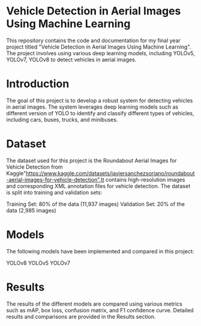 # Vehicle Detection in Aerial Images Using Machine Learning
This repository contains the code and documentation for my final year project titled "Vehicle Detection in Aerial Images Using Machine Learning". The project involves using various deep learning models, including YOLOv5, YOLOv7, YOLOv8 to detect vehicles in aerial images.

# Introduction
The goal of this project is to develop a robust system for detecting vehicles in aerial images. The system leverages deep learning models such as different version of YOLO to identify and classify different types of vehicles, including cars, buses, trucks, and minibuses.

# Dataset
The dataset used for this project is the Roundabout Aerial Images for Vehicle Detection from Kaggle"https://www.kaggle.com/datasets/javiersanchezsoriano/roundabout-aerial-images-for-vehicle-detection".It contains high-resolution images and corresponding XML annotation files for vehicle detection. The dataset is split into training and validation sets:

Training Set: 80% of the data (11,937 images)
Validation Set: 20% of the data (2,985 images)
 
# Models
The following models have been implemented and compared in this project:

YOLOv8
YOLOv5 
YOLOv7 

# Results
The results of the different models are compared using various metrics such as mAP, box loss, confusion matrix, and F1 confidence curve. Detailed results and comparisons are provided in the Results section.
